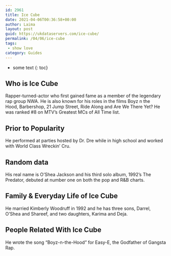 ```yaml
---
id: 2961
title: Ice Cube
date: 2021-04-06T00:36:58+00:00
author: Laima
layout: post
guid: https://ukdataservers.com/ice-cube/
permalink: /04/06/ice-cube
tags:
 - show love
category: Guides
---
```


* some text
{: toc}


## Who is Ice Cube
                  
                  
                  
Rapper-turned-actor who first gained fame as a member of the legendary rap group NWA. He is also known for his roles in the films Boyz n the Hood, Barbershop, 21 Jump Street, Ride Along and Are We There Yet? He was ranked #8 on MTV&#8217;s Greatest MCs of All Time list.
                  
              
            
              
            
                
                
                
## Prior to Popularity
                  
                  
                  
He performed at parties hosted by Dr. Dre while in high school and worked with World Class Wreckin&#8217; Cru.
                  
              
            
              
            
                
                
                
## Random data
                  
                  
                  
His real name is O&#8217;Shea Jackson and his third solo album, 1992&#8217;s The Predator, debuted at number one on both the pop and R&B charts.
                  
              
            
              
            
                
                
                
## Family & Everyday Life of Ice Cube
                  
                  
                  
He married Kimberly Woodruff in 1992 and he has three sons, Darrel, O&#8217;Shea and Shareef, and two daughters, Karima and Deja. 
                  
              
            
              
            
                
                
                
## People Related With Ice Cube
                  
                  
                  
He wrote the song &#8220;Boyz-n-the-Hood&#8221; for Easy-E, the Godfather of Gangsta Rap.
                  
              
            
              
            
                
              
            
              
              
            
            
              
            
          
          
          